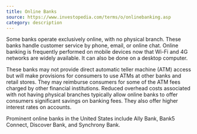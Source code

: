 ```yaml
---
title: Online Banks
source: https://www.investopedia.com/terms/o/onlinebanking.asp
category: description
---
```

Some banks operate exclusively online, with no physical branch. These banks handle customer service by phone, email, or online chat. Online banking is frequently performed on mobile devices now that Wi-Fi and 4G networks are widely available. It can also be done on a desktop computer.

These banks may not provide direct automatic teller machine (ATM) access but will make provisions for consumers to use ATMs at other banks and retail stores. They may reimburse consumers for some of the ATM fees charged by other financial institutions. Reduced overhead costs associated with not having physical branches typically allow online banks to offer consumers significant savings on banking fees. They also offer higher interest rates on accounts.

Prominent online banks in the United States include Ally Bank, Bank5 Connect, Discover Bank, and Synchrony Bank.
